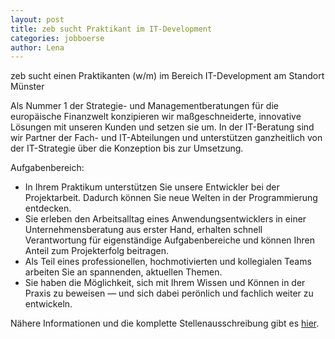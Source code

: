 ```yaml
---
layout: post
title: zeb sucht Praktikant im IT-Development
categories: jobboerse
author: Lena
---
```

zeb sucht einen Praktikanten (w/m) im Bereich IT-Development am Standort Münster

Als Nummer 1 der Strategie- und Managementberatungen für die europäische Finanzwelt konzipieren wir maßgeschneiderte,
innovative Lösungen mit unseren Kunden und setzen sie um. In der IT-Beratung sind wir Partner der Fach- und IT-Abteilungen und
unterstützen ganzheitlich von der IT-Strategie über die Konzeption bis zur Umsetzung.

Aufgabenbereich:

* In Ihrem Praktikum unterstützen Sie unsere Entwickler bei der Projektarbeit. Dadurch können Sie neue Welten in der Programmierung entdecken.
* Sie erleben den Arbeitsalltag eines Anwendungsentwicklers in einer Unternehmensberatung aus erster Hand, erhalten schnell Verantwortung für eigenständige Aufgabenbereiche und können Ihren Anteil zum Projekterfolg beitragen.
* Als Teil eines professionellen, hochmotivierten und kollegialen Teams arbeiten Sie an spannenden, aktuellen Themen.
* Sie haben die Möglichkeit, sich mit Ihrem Wissen und Können in der Praxis zu beweisen — und sich dabei perönlich und fachlich weiter zu entwickeln.

Nähere Informationen und die komplette Stellenausschreibung gibt es [hier](dokumente/ausschreibungen_jobboerse/2017-06-14_zeb1.pdf).

